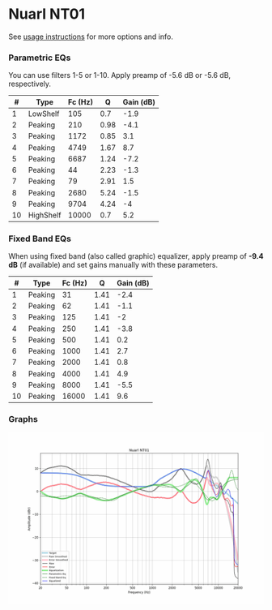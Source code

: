 # Nuarl NT01
See [usage instructions](https://github.com/jaakkopasanen/AutoEq#usage) for more options and info.

### Parametric EQs
You can use filters 1-5 or 1-10. Apply preamp of -5.6 dB or -5.6 dB, respectively.

|   # | Type      |   Fc (Hz) |    Q |   Gain (dB) |
|-----|-----------|-----------|------|-------------|
|   1 | LowShelf  |       105 | 0.7  |        -1.9 |
|   2 | Peaking   |       210 | 0.98 |        -4.1 |
|   3 | Peaking   |      1172 | 0.85 |         3.1 |
|   4 | Peaking   |      4749 | 1.67 |         8.7 |
|   5 | Peaking   |      6687 | 1.24 |        -7.2 |
|   6 | Peaking   |        44 | 2.23 |        -1.3 |
|   7 | Peaking   |        79 | 2.91 |         1.5 |
|   8 | Peaking   |      2680 | 5.24 |        -1.5 |
|   9 | Peaking   |      9704 | 4.24 |        -4   |
|  10 | HighShelf |     10000 | 0.7  |         5.2 |

### Fixed Band EQs
When using fixed band (also called graphic) equalizer, apply preamp of **-9.4 dB** (if available) and set gains manually with these parameters.

|   # | Type    |   Fc (Hz) |    Q |   Gain (dB) |
|-----|---------|-----------|------|-------------|
|   1 | Peaking |        31 | 1.41 |        -2.4 |
|   2 | Peaking |        62 | 1.41 |        -1.1 |
|   3 | Peaking |       125 | 1.41 |        -2   |
|   4 | Peaking |       250 | 1.41 |        -3.8 |
|   5 | Peaking |       500 | 1.41 |         0.2 |
|   6 | Peaking |      1000 | 1.41 |         2.7 |
|   7 | Peaking |      2000 | 1.41 |         0.8 |
|   8 | Peaking |      4000 | 1.41 |         4.9 |
|   9 | Peaking |      8000 | 1.41 |        -5.5 |
|  10 | Peaking |     16000 | 1.41 |         9.6 |

### Graphs
![](./Nuarl%20NT01.png)
